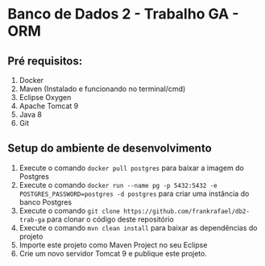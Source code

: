 # Banco de Dados 2 - Trabalho GA - ORM

## Pré requisitos:
1. Docker
2. Maven (Instalado e funcionando no terminal/cmd)
3. Eclipse Oxygen
4. Apache Tomcat 9
5. Java 8
6. Git

## Setup do ambiente de desenvolvimento
1. Execute o comando `docker pull postgres` para baixar a imagem do Postgres
2. Execute o comando `docker run --name pg -p 5432:5432 -e POSTGRES_PASSWORD=postgres -d postgres` para criar uma instância do banco Postgres
3. Execute o comando `git clone https://github.com/frankrafael/db2-trab-ga` para clonar o código deste repositório
4. Execute o comando `mvn clean install` para baixar as dependências do projeto
5. Importe este projeto como Maven Project no seu Eclipse
6. Crie um novo servidor Tomcat 9 e publique este projeto.


